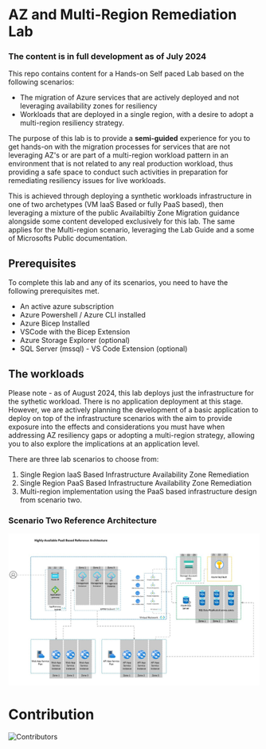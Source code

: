 # AZ and Multi-Region Remediation Lab


### The content is in full development as of July 2024

This repo contains content for a Hands-on Self paced Lab based on the following scenarios:

- The migration of Azure services that are actively deployed and not leveraging availability zones for resiliency
- Workloads that are deployed in a single region, with a desire to adopt a multi-region resiliency strategy.

The purpose of this lab is to provide a **semi-guided** experience for you to get hands-on with the migration processes for services that are not leveraging AZ's or are part of a multi-region workload pattern in an environment that is not related to any real production workload, thus providing a safe space to conduct such activities in preparation for remediating resiliency issues for live workloads.

This is achieved through deploying a synthetic workloads infrastructure in one of two archetypes (VM IaaS Based or fully PaaS based), then leveraging a mixture of the public Availabiltiy Zone Migration guidance alongside some content developed exclusively for this lab. The same applies for the Multi-region scenario, leveraging the Lab Guide and a some of Microsofts Public documentation.  

## Prerequisites

To complete this lab and any of its scenarios, you need to have the following prerequisites met.

- An active azure subscription
- Azure Powershell / Azure CLI installed
- Azure Bicep Installed
- VSCode with the Bicep Extension
- Azure Storage Explorer (optional)
- SQL Server (mssql) - VS Code Extension (optional)


## The workloads

Please note - as of August 2024, this lab deploys just the infrastructure for the sythetic workload. There is no application deployment at this stage. However, we are actively planning the development of a basic application to deploy on top of the infrastructure scenarios with the aim to provide exposure into the effects and considerations you must have when addressing AZ resiliency gaps or adopting a multi-region strategy, allowing you to also explore the implications at an application level.

There are three lab scenarios to choose from:

1. Single Region IaaS Based Infrastructure Availability Zone Remediation
2. Single Region PaaS Based Infrastructure Availability Zone Remediation
3. Multi-region implementation using the PaaS based infrastructure design from scenario two.


### Scenario Two Reference Architecture
![Scenario Two](docs/images/scenario-2.jpg)

# Contribution
![Contributors](https://contrib.rocks/image?repo=tsc-buddy/WA-MZ-MR-Patterns)
